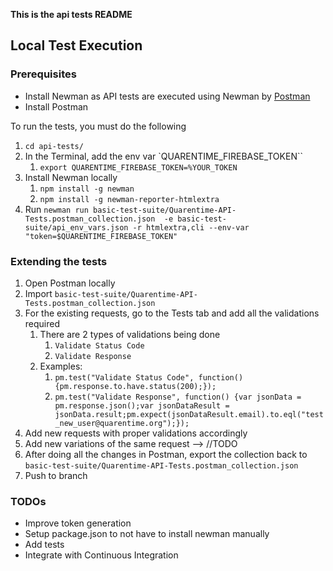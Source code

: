 **This is the api tests README**

## Local Test Execution

### Prerequisites
* Install Newman as API tests are executed using Newman by [Postman](https://github.com/postmanlabs/newman)
* Install Postman

To run the tests, you must do the following

1. `cd api-tests/`
1. In the Terminal, add the env var `QUARENTIME_FIREBASE_TOKEN``
    1. `export QUARENTIME_FIREBASE_TOKEN=%YOUR_TOKEN`
1. Install Newman locally
    1. `npm install -g newman`
    1. `npm install -g newman-reporter-htmlextra`
1. Run `newman run basic-test-suite/Quarentime-API-Tests.postman_collection.json  -e basic-test-suite/api_env_vars.json -r htmlextra,cli --env-var "token=$QUARENTIME_FIREBASE_TOKEN"`

### Extending the tests
1. Open Postman locally
1. Import `basic-test-suite/Quarentime-API-Tests.postman_collection.json`
1. For the existing requests, go to the Tests tab and add all the validations required
    1. There are 2 types of validations being done
        1. `Validate Status Code`
        1. `Validate Response`
    1. Examples:
        1. `pm.test("Validate Status Code", function() {pm.response.to.have.status(200);});`
        1. `pm.test("Validate Response", function() {var jsonData = pm.response.json();var jsonDataResult = jsonData.result;pm.expect(jsonDataResult.email).to.eql("test_new_user@quarentime.org");});`
1. Add new requests with proper validations accordingly
1. Add new variations of the same request --> //TODO
1. After doing all the changes in Postman, export the collection back to `basic-test-suite/Quarentime-API-Tests.postman_collection.json`
1. Push to branch


### TODOs
* Improve token generation
* Setup package.json to not have to install newman manually
* Add tests
* Integrate with Continuous Integration

